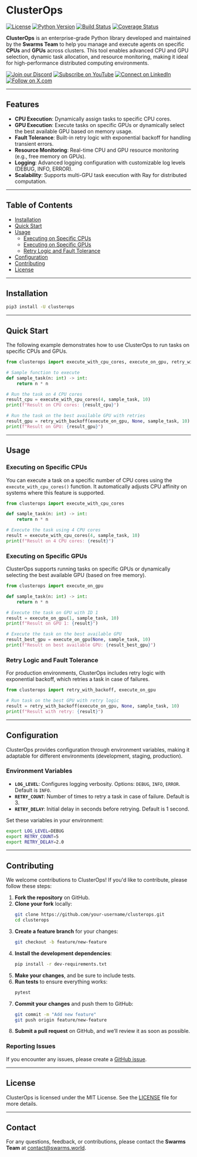 # ClusterOps
[![License](https://img.shields.io/badge/license-MIT-blue.svg)](LICENSE)
[![Python Version](https://img.shields.io/badge/python-3.8%2B-brightgreen.svg)](https://python.org)
[![Build Status](https://img.shields.io/github/actions/workflow/status/swarms-team/clusterops/test.yml?branch=master)](https://github.com/swarms-team/clusterops/actions)
[![Coverage Status](https://img.shields.io/codecov/c/github/swarms-team/clusterops)](https://codecov.io/gh/swarms-team/clusterops)


**ClusterOps** is an enterprise-grade Python library developed and maintained by the **Swarms Team** to help you manage and execute agents on specific **CPUs** and **GPUs** across clusters. This tool enables advanced CPU and GPU selection, dynamic task allocation, and resource monitoring, making it ideal for high-performance distributed computing environments.


[![Join our Discord](https://img.shields.io/badge/Discord-Join%20our%20server-5865F2?style=for-the-badge&logo=discord&logoColor=white)](https://discord.gg/agora-999382051935506503) [![Subscribe on YouTube](https://img.shields.io/badge/YouTube-Subscribe-red?style=for-the-badge&logo=youtube&logoColor=white)](https://www.youtube.com/@kyegomez3242) [![Connect on LinkedIn](https://img.shields.io/badge/LinkedIn-Connect-blue?style=for-the-badge&logo=linkedin&logoColor=white)](https://www.linkedin.com/in/kye-g-38759a207/) [![Follow on X.com](https://img.shields.io/badge/X.com-Follow-1DA1F2?style=for-the-badge&logo=x&logoColor=white)](https://x.com/kyegomezb)





---

## Features

- **CPU Execution**: Dynamically assign tasks to specific CPU cores.
- **GPU Execution**: Execute tasks on specific GPUs or dynamically select the best available GPU based on memory usage.
- **Fault Tolerance**: Built-in retry logic with exponential backoff for handling transient errors.
- **Resource Monitoring**: Real-time CPU and GPU resource monitoring (e.g., free memory on GPUs).
- **Logging**: Advanced logging configuration with customizable log levels (DEBUG, INFO, ERROR).
- **Scalability**: Supports multi-GPU task execution with Ray for distributed computation.

---

## Table of Contents

- [Installation](#installation)
- [Quick Start](#quick-start)
- [Usage](#usage)
  - [Executing on Specific CPUs](#executing-on-specific-cpus)
  - [Executing on Specific GPUs](#executing-on-specific-gpus)
  - [Retry Logic and Fault Tolerance](#retry-logic-and-fault-tolerance)
- [Configuration](#configuration)
- [Contributing](#contributing)
- [License](#license)

---

## Installation


```bash
pip3 install -U clusterops
```

---

## Quick Start

The following example demonstrates how to use ClusterOps to run tasks on specific CPUs and GPUs.

```python
from clusterops import execute_with_cpu_cores, execute_on_gpu, retry_with_backoff

# Sample function to execute
def sample_task(n: int) -> int:
    return n * n

# Run the task on 4 CPU cores
result_cpu = execute_with_cpu_cores(4, sample_task, 10)
print(f"Result on CPU cores: {result_cpu}")

# Run the task on the best available GPU with retries
result_gpu = retry_with_backoff(execute_on_gpu, None, sample_task, 10)
print(f"Result on GPU: {result_gpu}")
```

---

## Usage

### Executing on Specific CPUs

You can execute a task on a specific number of CPU cores using the `execute_with_cpu_cores()` function. It automatically adjusts CPU affinity on systems where this feature is supported.

```python
from clusterops import execute_with_cpu_cores

def sample_task(n: int) -> int:
    return n * n

# Execute the task using 4 CPU cores
result = execute_with_cpu_cores(4, sample_task, 10)
print(f"Result on 4 CPU cores: {result}")
```

### Executing on Specific GPUs

ClusterOps supports running tasks on specific GPUs or dynamically selecting the best available GPU (based on free memory).

```python
from clusterops import execute_on_gpu

def sample_task(n: int) -> int:
    return n * n

# Execute the task on GPU with ID 1
result = execute_on_gpu(1, sample_task, 10)
print(f"Result on GPU 1: {result}")

# Execute the task on the best available GPU
result_best_gpu = execute_on_gpu(None, sample_task, 10)
print(f"Result on best available GPU: {result_best_gpu}")
```

### Retry Logic and Fault Tolerance

For production environments, ClusterOps includes retry logic with exponential backoff, which retries a task in case of failures.

```python
from clusterops import retry_with_backoff, execute_on_gpu

# Run task on the best GPU with retry logic
result = retry_with_backoff(execute_on_gpu, None, sample_task, 10)
print(f"Result with retry: {result}")
```

---

## Configuration

ClusterOps provides configuration through environment variables, making it adaptable for different environments (development, staging, production).

### Environment Variables

- **`LOG_LEVEL`**: Configures logging verbosity. Options: `DEBUG`, `INFO`, `ERROR`. Default is `INFO`.
- **`RETRY_COUNT`**: Number of times to retry a task in case of failure. Default is 3.
- **`RETRY_DELAY`**: Initial delay in seconds before retrying. Default is 1 second.

Set these variables in your environment:

```bash
export LOG_LEVEL=DEBUG
export RETRY_COUNT=5
export RETRY_DELAY=2.0
```

---

## Contributing

We welcome contributions to ClusterOps! If you'd like to contribute, please follow these steps:

1. **Fork the repository** on GitHub.
2. **Clone your fork** locally:
   ```bash
   git clone https://github.com/your-username/clusterops.git
   cd clusterops
   ```
3. **Create a feature branch** for your changes:
   ```bash
   git checkout -b feature/new-feature
   ```
4. **Install the development dependencies**:
   ```bash
   pip install -r dev-requirements.txt
   ```
5. **Make your changes**, and be sure to include tests.
6. **Run tests** to ensure everything works:
   ```bash
   pytest
   ```
7. **Commit your changes** and push them to GitHub:
   ```bash
   git commit -m "Add new feature"
   git push origin feature/new-feature
   ```
8. **Submit a pull request** on GitHub, and we’ll review it as soon as possible.

### Reporting Issues

If you encounter any issues, please create a [GitHub issue](https://github.com/swarms-team/clusterops/issues).

---

## License

ClusterOps is licensed under the MIT License. See the [LICENSE](LICENSE) file for more details.

---

## Contact

For any questions, feedback, or contributions, please contact the **Swarms Team** at [contact@swarms.world](mailto:contact@swarms.world).
